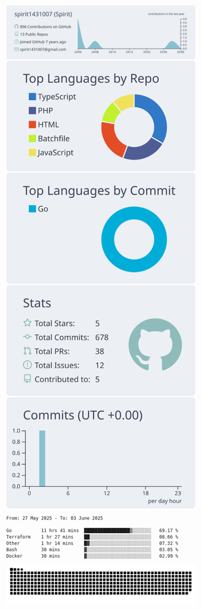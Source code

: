 [![](https://raw.githubusercontent.com/spirit1431007/spirit1431007/master/profile-summary-card-output/nord_bright/0-profile-details.svg)](https://git.io/spiritx)
[![](https://raw.githubusercontent.com/spirit1431007/spirit1431007/master/profile-summary-card-output/nord_bright/1-repos-per-language.svg)](https://git.io/spiritx) [![](https://raw.githubusercontent.com/spirit1431007/spirit1431007/master/profile-summary-card-output/nord_bright/2-most-commit-language.svg)](https://git.io/spiritx)
[![](https://raw.githubusercontent.com/spirit1431007/spirit1431007/master/profile-summary-card-output/nord_bright/3-stats.svg)](https://git.io/spiritx) [![](https://raw.githubusercontent.com/spirit1431007/spirit1431007/master/profile-summary-card-output/nord_bright/4-productive-time.svg)](https://git.io/spiritx)

<!--START_SECTION:waka-->

```txt
From: 27 May 2025 - To: 03 June 2025

Go           11 hrs 41 mins  █████████████████▒░░░░░░░   69.17 %
Terraform    1 hr 27 mins    ██░░░░░░░░░░░░░░░░░░░░░░░   08.66 %
Other        1 hr 14 mins    █▓░░░░░░░░░░░░░░░░░░░░░░░   07.32 %
Bash         30 mins         ▓░░░░░░░░░░░░░░░░░░░░░░░░   03.05 %
Docker       30 mins         ▓░░░░░░░░░░░░░░░░░░░░░░░░   02.99 %
```

<!--END_SECTION:waka-->

![contribution](https://github.com/spirit1431007/spirit1431007/blob/output/github-contribution-grid-snake.svg)
